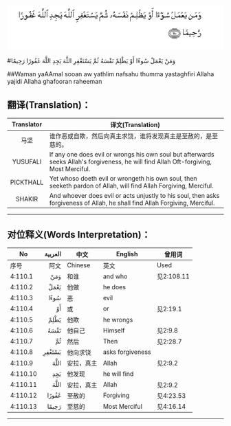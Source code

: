 ![004:110](images/004_110.gif)

#وَمَنْ يَعْمَلْ سُوءًا أَوْ يَظْلِمْ نَفْسَهُ ثُمَّ يَسْتَغْفِرِ اللَّهَ يَجِدِ اللَّهَ غَفُورًا رَحِيمًا 

##Waman yaAAmal sooan aw yathlim nafsahu thumma yastaghfiri Allaha yajidi Allaha ghafooran raheeman 

## 翻译(Translation)：

| Translator | 译文(Translation)                                            |
| :--------: | ------------------------------------------------------------ |
|    马坚    | 谁作恶或自欺，然后向真主求饶，谁将发现真主是至赦的，是至慈的。 |
|  YUSUFALI  | If any one does evil or wrongs his own soul but afterwards seeks Allah's forgiveness, he will find Allah Oft-forgiving, Most Merciful. |
| PICKTHALL  | Yet whoso doeth evil or wrongeth his own soul, then seeketh pardon of Allah, will find Allah Forgiving, Merciful. |
|   SHAKIR   | And whoever does evil or acts unjustly to his soul, then asks forgiveness of Allah, he shall find Allah Forgiving, Merciful. |

---

## 对位释义(Words Interpretation)：

| No   | العربية | 中文    | English | 曾用词 |
| ---- | ------: | ------- | ------- | ------ |
| 序号 |    阿文 | Chinese | 英文    | Used   |
| 4:110.1  | وَمَنْ    | 和谁       | and who          | 见2:108.11 |
| 4:110.2  | يَعْمَلْ   | 他做       | he does          |            |
| 4:110.3  | سُوءًا   | 恶         | evil             |            |
| 4:110.4  | أَوْ     | 或         | or               | 见2:19.1   |
| 4:110.5  | يَظْلِمْ   | 他欺       | he wrongs        |            |
| 4:110.6  | نَفْسَهُ   | 他自己     | Himself          | 见2:9.8    |
| 4:110.7  | ثُمَّ     | 然后       | Then             | 见2:28.7   |
| 4:110.8  | يَسْتَغْفِرِ | 他向求饶   | asks forgiveness |            |
| 4:110.9  | اللَّهَ   | 安拉，真主 | Allah            | 见2:9.2 |
| 4:110.10 | يَجِدِ    | 他发现     | he will find     |            |
| 4:110.11 | اللَّهَ   | 安拉，真主 | Allah            | 见2:9.2 |
| 4:110.12 | غَفُورًا  | 至赦的     | Forgiving        | 见4:23.53  |
| 4:110.13 | رَحِيمًا  | 至慈的     | Most Merciful    | 见4:16.14  |

---
